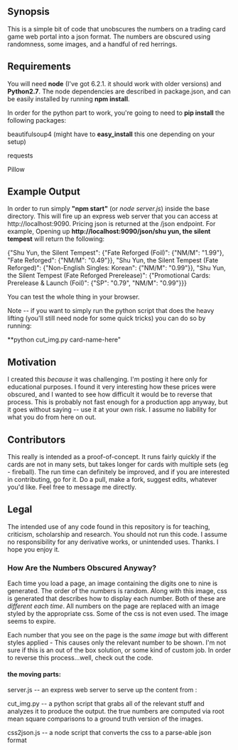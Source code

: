 ## Synopsis
This is a simple bit of code that unobscures the numbers on a trading card game web portal into a json format. The numbers are obscured using randomness, some images, and a handful of red herrings. 

## Requirements
You will need **node** (I've got 6.2.1. it should work with older versions) and **Python2.7**. The node dependencies are described in package.json, and can be easily installed by running **npm install**.

In order for the python part to work, you're going to need to **pip install** the following packages:

beautifulsoup4 (might have to **easy_install** this one depending on your setup)

requests

Pillow

## Example Output
In order to run simply **"npm start"** (or *node server.js*) inside the base directory. This will fire up an express web server that you can access at http://localhost:9090. Pricing json is returned at the /json endpoint. For example, Opening up **http://localhost:9090/json/shu yun, the silent tempest** will return the following: 

{"Shu Yun, the Silent Tempest": {"Fate Reforged (Foil)": {"NM/M": "1.99"}, "Fate Reforged": {"NM/M": "0.49"}}, "Shu Yun, the Silent Tempest (Fate Reforged)": {"Non-English Singles: Korean": {"NM/M": "0.99"}}, "Shu Yun, the Silent Tempest (Fate Reforged Prerelease)": {"Promotional Cards: Prerelease & Launch (Foil)": {"SP": "0.79", "NM/M": "0.99"}}}

You can test the whole thing in your browser. 

Note -- if you want to simply run the python script that does the heavy lifting (you'll still need node for some quick tricks) you can do so by running:

**python cut_img.py card-name-here" 

## Motivation
I created this *because* it was challenging. I'm posting it here only for educational purposes. I found it very interesting how these prices were obscured, and I wanted to see how difficult it would be to reverse that process. This is probably not fast enough for a production app anyway, but it goes without saying -- use it at your own risk. I assume no liability for what you do from here on out.

## Contributors
This really is intended as a proof-of-concept. It runs fairly quickly if the cards are not in many sets, but takes longer for cards with multiple sets (eg - fireball). The run time can definitely be improved, and if you are interested in contributing, go for it. Do a pull, make a fork, suggest edits, whatever you'd like. Feel free to message me directly. 

## Legal
The intended use of any code found in this repository is for teaching, criticism, scholarship and research. You should not run this code. I assume no responsibility for any derivative works, or unintended uses. Thanks. I hope you enjoy it.

### How Are the Numbers Obscured Anyway?
Each time you load a page, an image containing the digits one to nine is generated. The order of the numbers is random.
Along with this image, css is generated that describes how to display each number. Both of these are *different each time*. All numbers on the page are replaced with an image styled by the appropriate css. Some of the css is not even used. The image seems to expire. 

Each number that you see on the page is the *same image* but with different styles applied - This causes only the relevant number to be shown. I'm not sure if this is an out of the box solution, or some kind of custom job. In order to reverse this process...well, check out the code.


#### the moving parts:
server.js -- an express web server to serve up the content from :

cut_img.py -- a python script that grabs all of the relevant stuff and analyzes it to produce the output. the true numbers are computed via root mean square comparisons to a ground truth version of the images.

css2json.js -- a node script that converts the css to a parse-able json format
